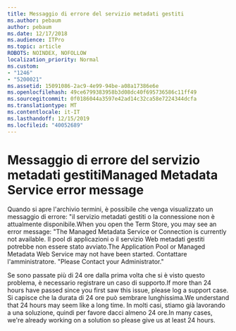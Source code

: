 ```yaml
---
title: Messaggio di errore del servizio metadati gestiti
ms.author: pebaum
author: pebaum
ms.date: 12/17/2018
ms.audience: ITPro
ms.topic: article
ROBOTS: NOINDEX, NOFOLLOW
localization_priority: Normal
ms.custom:
- "1246"
- "5200021"
ms.assetid: 15091086-2ac9-4e99-94be-a08a17386e6e
ms.openlocfilehash: 49ce6799383958b3d08dc40f695736586c11ff49
ms.sourcegitcommit: 0f0186044a3597e42ad14c32ca58e7224344dcfa
ms.translationtype: MT
ms.contentlocale: it-IT
ms.lasthandoff: 12/15/2019
ms.locfileid: "40052689"
---
```

# <a name="managed-metadata-service-error-message"></a><span data-ttu-id="7bb72-102">Messaggio di errore del servizio metadati gestiti</span><span class="sxs-lookup"><span data-stu-id="7bb72-102">Managed Metadata Service error message</span></span>

<span data-ttu-id="7bb72-103">Quando si apre l'archivio termini, è possibile che venga visualizzato un messaggio di errore: "il servizio metadati gestiti o la connessione non è attualmente disponibile.</span><span class="sxs-lookup"><span data-stu-id="7bb72-103">When you open the Term Store, you may see an error message: "The Managed Metadata Service or Connection is currently not available.</span></span> <span data-ttu-id="7bb72-104">Il pool di applicazioni o il servizio Web metadati gestiti potrebbe non essere stato avviato.</span><span class="sxs-lookup"><span data-stu-id="7bb72-104">The Application Pool or Managed Metadata Web Service may not have been started.</span></span> <span data-ttu-id="7bb72-105">Contattare l'amministratore. "</span><span class="sxs-lookup"><span data-stu-id="7bb72-105">Please Contact your Administrator."</span></span>
  
<span data-ttu-id="7bb72-106">Se sono passate più di 24 ore dalla prima volta che si è visto questo problema, è necessario registrare un caso di supporto.</span><span class="sxs-lookup"><span data-stu-id="7bb72-106">If more than 24 hours have passed since you first saw this issue, please log a support case.</span></span> <span data-ttu-id="7bb72-107">Si capisce che la durata di 24 ore può sembrare lunghissima.</span><span class="sxs-lookup"><span data-stu-id="7bb72-107">We understand that 24 hours may seem like a long time.</span></span> <span data-ttu-id="7bb72-108">In molti casi, stiamo già lavorando a una soluzione, quindi per favore dacci almeno 24 ore.</span><span class="sxs-lookup"><span data-stu-id="7bb72-108">In many cases, we're already working on a solution so please give us at least 24 hours.</span></span>
  